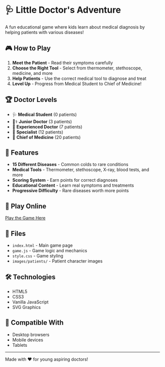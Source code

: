 # 🩺 Little Doctor's Adventure

A fun educational game where kids learn about medical diagnosis by helping patients with various diseases!

## 🎮 How to Play

1. **Meet the Patient** - Read their symptoms carefully
2. **Choose the Right Tool** - Select from thermometer, stethoscope, medicine, and more
3. **Help Patients** - Use the correct medical tool to diagnose and treat
4. **Level Up** - Progress from Medical Student to Chief of Medicine!

## 🏆 Doctor Levels

- 🩺 **Medical Student** (0 patients)
- 👨⚕️ **Junior Doctor** (3 patients)
- 🏥 **Experienced Doctor** (7 patients)
- 🔬 **Specialist** (12 patients)
- 👑 **Chief of Medicine** (20 patients)

## 🎯 Features

- **15 Different Diseases** - Common colds to rare conditions
- **Medical Tools** - Thermometer, stethoscope, X-ray, blood tests, and more
- **Scoring System** - Earn points for correct diagnoses
- **Educational Content** - Learn real symptoms and treatments
- **Progressive Difficulty** - Rare diseases worth more points

## 🚀 Play Online

[Play the Game Here](https://HiwotJewore.github.io/little-doctors-adventure)

## 📁 Files

- `index.html` - Main game page
- `game.js` - Game logic and mechanics
- `style.css` - Game styling
- `images/patients/` - Patient character images

## 🛠️ Technologies

- HTML5
- CSS3
- Vanilla JavaScript
- SVG Graphics

## 📱 Compatible With

- Desktop browsers
- Mobile devices
- Tablets

---

Made with ❤️ for young aspiring doctors!
